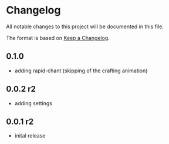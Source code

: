 # Changelog

All notable changes to this project will be documented in this file.

The format is based on [Keep a Changelog](https://keepachangelog.com/en/1.0.0/).

## 0.1.0

- adding rapid-chant (skipping of the crafting animation)

## 0.0.2 r2

- adding settings

## 0.0.1 r2

- inital release